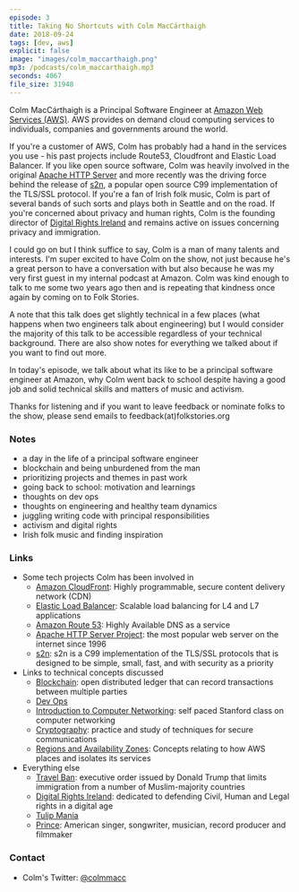 ```yaml
---
episode: 3
title: Taking No Shortcuts with Colm MacCárthaigh
date: 2018-09-24
tags: [dev, aws]
explicit: false
image: "images/colm_maccarthaigh.png"
mp3: /podcasts/colm_maccarthaigh.mp3
seconds: 4067
file_size: 31948
---
```


Colm MacCárthaigh is a Principal Software Engineer at [Amazon Web Services (AWS)](https://aws.amazon.com/). AWS provides on demand cloud computing services to individuals, companies and governments around the world.

If you're a customer of AWS, Colm has probably had a hand in the services you use - his past projects include Route53, Cloudfront and Elastic Load Balancer. If you like open source software, Colm was heavily involved in the original [Apache HTTP Server](https://httpd.apache.org) and more recently was the driving force behind the release of [s2n](https://github.com/awslabs/s2n), a popular open source C99 implementation of the TLS/SSL protocol. If you're a fan of Irish folk music, Colm is part of several bands of such sorts and plays both in Seattle and on the road. If you're concerned about privacy and human rights, Colm is the founding director of [Digital Rights Ireland](https://www.digitalrights.ie/) and remains active on issues concerning privacy and immigration.

I could go on but I think suffice to say, Colm is a man of many talents and interests. I'm super excited to have Colm on the show, not just because he's a great person to have a conversation with but also because he was my very first guest in my internal podcast at Amazon. Colm was kind enough to talk to me some two years ago then and is repeating that kindness once again by coming on to Folk Stories.

A note that this talk does get slightly technical in a few places (what happens when two engineers talk about engineering) but I would consider the majority of this talk to be accessible regardless of your technical background. There are also show notes for everything we talked about if you want to find out more.

In today's episode, we talk about what its like to be a principal software engineer at Amazon, why Colm went back to school despite having a good job and solid technical skills and matters of music and activism.

Thanks for listening and if you want to leave feedback or nominate folks to the show, please send emails to feedback(at)folkstories.org

### Notes
- a day in the life of a principal software engineer
- blockchain and being unburdened from the man
- prioritizing projects and themes in past work
- going back to school: motivation and learnings
- thoughts on dev ops
- thoughts on engineering and healthy team dynamics
- juggling writing code with principal responsibilities
- activism and digital rights
- Irish folk music and finding inspiration

### Links
- Some tech projects Colm has been involved in
    - [Amazon CloudFront](https://aws.amazon.com/cloudfront/): Highly programmable, secure content delivery network (CDN)
    - [Elastic Load Balancer](https://aws.amazon.com/elasticloadbalancing/): Scalable load balancing for L4 and L7 applications
    - [Amazon Route 53](https://aws.amazon.com/route53/): Highly Available DNS as a service
    - [Apache HTTP Server Project](https://httpd.apache.org/): the most popular web server on the internet since 1996
    - [s2n](https://github.com/awslabs/s2n): s2n is a C99 implementation of the TLS/SSL protocols that is designed to be simple, small, fast, and with security as a priority
- Links to technical concepts discussed
    - [Blockchain](https://en.wikipedia.org/wiki/Blockchain): open distributed ledger that can record transactions between multiple parties
    - [Dev Ops](https://en.wikipedia.org/wiki/DevOps)
    - [Introduction to Computer Networking](https://lagunita.stanford.edu/courses/Engineering/Networking-SP/SelfPaced/about): self paced Stanford class on computer networking
    - [Cryptography](https://en.wikipedia.org/wiki/Cryptography): practice and study of techniques for secure communications
    - [Regions and Availability Zones](https://docs.aws.amazon.com/AWSEC2/latest/UserGuide/using-regions-availability-zones.html#concepts-regions-availability-zones): Concepts relating to how AWS places and isolates its services
- Everything else
    - [Travel Ban](https://en.wikipedia.org/wiki/Trump_travel_ban): executive order issued by Donald Trump that limits immigration from a number of Muslim-majority countries
    - [Digital Rights Ireland](https://www.digitalrights.ie/): dedicated to defending Civil, Human and Legal rights in a digital age
    - [Tulip Mania](https://en.wikipedia.org/wiki/Tulip_mania)
    - [Prince](https://en.wikipedia.org/wiki/Prince_(musician)): American singer, songwriter, musician, record producer and filmmaker

### Contact
- Colm's Twitter: [@colmmacc](https://twitter.com/colmmacc)
